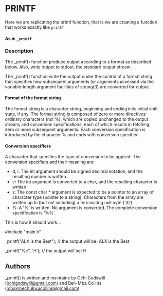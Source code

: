 # PRINTF

Here we are replicating the printf function, that is we are creating a function  that works exactly like `printf`
#### As in `_printf`

### Description
The _printf() function produce output according to a format as described below. Also, write output to stdout, the standard output stream.

The _printf() function write the output under the control of a format string that specifies how subsequent arguments (or arguments accessed via the variable-length argument facilities of stdarg(3) are converted for output.

#### Format of the format string
The format string is a character string, beginning and ending inits initial shift state, if any. The format string is composed of zero or more directives: ordinary characters (not %), which are copied unchanged to the output stream; and conversion specifications, each of which results in fetching zero or more subsequent arguments. Each conversion specification is introduced by the character % and ends with conversion specifier.

#### Conversion specifiers
A character that specifies the type of conversion to be applied. The conversion specifiers and their meaning are:

* d, i: The int argument should be signed decimal notation, and the resulting number is written.
* c: The int argument is converted to a char, and the resulting character is written.
* s: The const char * argument is expected to be a pointer to an array of character type (pointer to a string). Characters from the array are written up to (but not including) a terminating null byte ('\0').
* %: A '%' is written. No argument is converted. The complete conversion specification is '%%'.

This is how it should work...

#include "main.h"

_printf("ALX is the Best"); // the output will be: ALX is the Best

_printf("%c", 'H'); // the output will be: H

## Authors
_printf() is written and maintaine by Ochi Godswill (ochigodswill@gmail.com) and Ben-Mba Collins (mbakrnechukwucollins@gmail.com).
